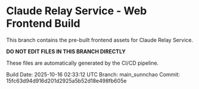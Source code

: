 # Claude Relay Service - Web Frontend Build

This branch contains the pre-built frontend assets for Claude Relay Service.

**DO NOT EDIT FILES IN THIS BRANCH DIRECTLY**

These files are automatically generated by the CI/CD pipeline.

Build Date: 2025-10-16 02:33:12 UTC
Branch: main_sunnchao
Commit: 15fc63d94d916d201d2925a5b52d18e498fb605e
